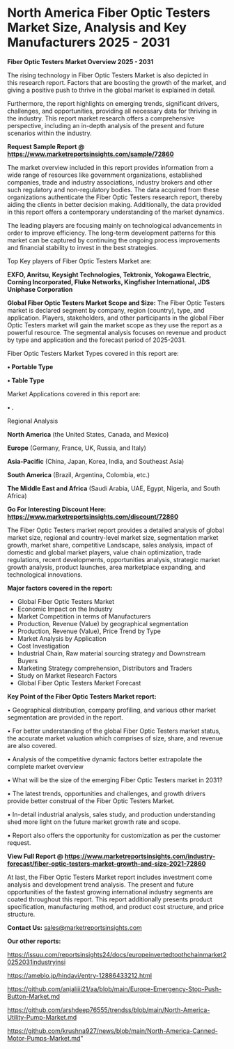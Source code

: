 # North America Fiber Optic Testers Market Size, Analysis and Key Manufacturers 2025 - 2031

<Strong> Fiber Optic Testers Market Overview 2025 - 2031</strong>

The rising technology in Fiber Optic Testers Market is also depicted in this research report. Factors that are boosting the growth of the market, and giving a positive push to thrive in the global market is explained in detail.

Furthermore, the report highlights on emerging trends, significant drivers, challenges, and opportunities, providing all necessary data for thriving in the industry. This report market research offers a comprehensive perspective, including an in-depth analysis of the present and future scenarios within the industry.

<strong>Request Sample Report @ <a href=https://www.marketreportsinsights.com/sample/72860>https://www.marketreportsinsights.com/sample/72860</a></strong>

The market overview included in this report provides information from a wide range of resources like government organizations, established companies, trade and industry associations, industry brokers and other such regulatory and non-regulatory bodies. The data acquired from these organizations authenticate the Fiber Optic Testers research report, thereby aiding the clients in better decision making. Additionally, the data provided in this report offers a contemporary understanding of the market dynamics.

The leading players are focusing mainly on technological advancements in order to improve efficiency. The long-term development patterns for this market can be captured by continuing the ongoing process improvements and financial stability to invest in the best strategies.

Top Key players of Fiber Optic Testers Market are:

<strong>EXFO, Anritsu, Keysight Technologies, Tektronix, Yokogawa Electric, Corning Incorporated, Fluke Networks, Kingfisher International, JDS Uniphase Corporation</strong>

<strong><b>Global Fiber Optic Testers Market Scope and Size:</b></strong>
The Fiber Optic Testers market is declared segment by company, region (country), type, and application. Players, stakeholders, and other participants in the global Fiber Optic Testers market will gain the market scope as they use the report as a powerful resource. The segmental analysis focuses on revenue and product by type and application and the forecast period of 2025-2031.

Fiber Optic Testers Market Types covered in this report are:

<strong>• Portable Type

• Table Type</strong>

Market Applications covered in this report are:

<strong>• .</strong> 

Regional Analysis

<strong>North America</strong> (the United States, Canada, and Mexico)

<strong>Europe</strong> (Germany, France, UK, Russia, and Italy)

<strong>Asia-Pacific</strong> (China, Japan, Korea, India, and Southeast Asia)

<strong>South America</strong> (Brazil, Argentina, Colombia, etc.)

<strong>The Middle East and Africa</strong> (Saudi Arabia, UAE, Egypt, Nigeria, and South Africa)

<strong>Go For Interesting Discount Here: <a href=https://www.marketreportsinsights.com/discount/72860>https://www.marketreportsinsights.com/discount/72860</a></strong>

The Fiber Optic Testers market report provides a detailed analysis of global market size, regional and country-level market size, segmentation market growth, market share, competitive Landscape, sales analysis, impact of domestic and global market players, value chain optimization, trade regulations, recent developments, opportunities analysis, strategic market growth analysis, product launches, area marketplace expanding, and technological innovations.

<strong><b>Major factors covered in the report:</b></strong>
<ul>
  <li>Global Fiber Optic Testers Market </li>
  <li>Economic Impact on the Industry</li>
  <li>Market Competition in terms of Manufacturers</li>
  <li>Production, Revenue (Value) by geographical segmentation</li>
  <li>Production, Revenue (Value), Price Trend by Type</li>
  <li>Market Analysis by Application</li>
  <li>Cost Investigation</li>
  <li>Industrial Chain, Raw material sourcing strategy and Downstream Buyers</li>
  <li>Marketing Strategy comprehension, Distributors and Traders</li>
  <li>Study on Market Research Factors</li>
  <li>Global Fiber Optic Testers Market Forecast</li>
</ul>

<strong><b>Key Point of the Fiber Optic Testers Market report:</b></strong>

• Geographical distribution, company profiling, and various other market segmentation are provided in the report.

• For better understanding of the global Fiber Optic Testers market status, the accurate market valuation which comprises of size, share, and revenue are also covered.

• Analysis of the competitive dynamic factors better extrapolate the complete market overview

• What will be the size of the emerging Fiber Optic Testers market in 2031?

• The latest trends, opportunities and challenges, and growth drivers provide better construal of the Fiber Optic Testers Market.

• In-detail industrial analysis, sales study, and production understanding shed more light on the future market growth rate and scope.

• Report also offers the opportunity for customization as per the customer request.

<strong><b>View Full Report @ <a href=https://www.marketreportsinsights.com/industry-forecast/fiber-optic-testers-market-growth-and-size-2021-72860>https://www.marketreportsinsights.com/industry-forecast/fiber-optic-testers-market-growth-and-size-2021-72860</a></b></strong>


At last, the Fiber Optic Testers Market report includes investment come analysis and development trend analysis. The present and future opportunities of the fastest growing international industry segments are coated throughout this report. This report additionally presents product specification, manufacturing method, and product cost structure, and price structure.

<strong>Contact Us:</strong>
sales@marketreportsinsights.com

<strong>Our other reports:</strong>

<a href=https://issuu.com/reportsinsights24/docs/europeinvertedtoothchainmarket20252031industryinsi>https://issuu.com/reportsinsights24/docs/europeinvertedtoothchainmarket20252031industryinsi</a>

<a href=https://ameblo.jp/hindavi/entry-12886433212.html>https://ameblo.jp/hindavi/entry-12886433212.html</a>

<a href=https://github.com/anjaliiii21/aa/blob/main/Europe-Emergency-Stop-Push-Button-Market.md>https://github.com/anjaliiii21/aa/blob/main/Europe-Emergency-Stop-Push-Button-Market.md</a>

<a href=https://github.com/arshdeep76555/trendss/blob/main/North-America-Utility-Pump-Market.md>https://github.com/arshdeep76555/trendss/blob/main/North-America-Utility-Pump-Market.md</a>

<a href=https://github.com/krushna927/news/blob/main/North-America-Canned-Motor-Pumps-Market.md>https://github.com/krushna927/news/blob/main/North-America-Canned-Motor-Pumps-Market.md</a>"
